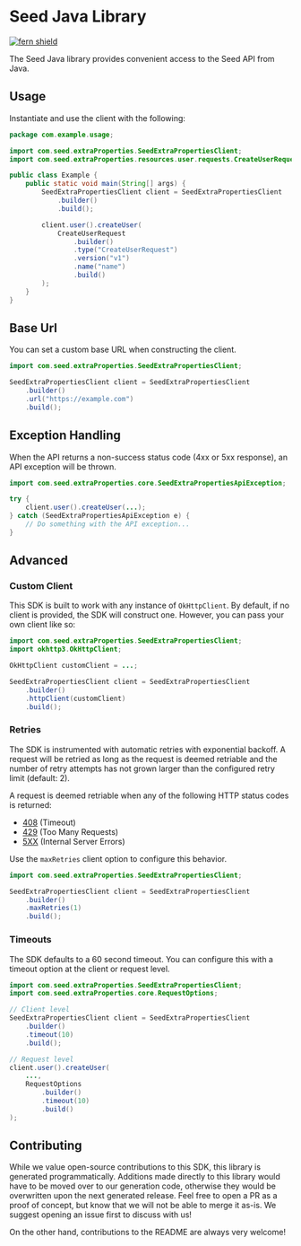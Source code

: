 # Seed Java Library

[![fern shield](https://img.shields.io/badge/%F0%9F%8C%BF-Built%20with%20Fern-brightgreen)](https://buildwithfern.com?utm_source=github&utm_medium=github&utm_campaign=readme&utm_source=Seed%2FJava)

The Seed Java library provides convenient access to the Seed API from Java.

## Usage

Instantiate and use the client with the following:

```java
package com.example.usage;

import com.seed.extraProperties.SeedExtraPropertiesClient;
import com.seed.extraProperties.resources.user.requests.CreateUserRequest;

public class Example {
    public static void main(String[] args) {
        SeedExtraPropertiesClient client = SeedExtraPropertiesClient
            .builder()
            .build();

        client.user().createUser(
            CreateUserRequest
                .builder()
                .type("CreateUserRequest")
                .version("v1")
                .name("name")
                .build()
        );
    }
}
```

## Base Url

You can set a custom base URL when constructing the client.

```java
import com.seed.extraProperties.SeedExtraPropertiesClient;

SeedExtraPropertiesClient client = SeedExtraPropertiesClient
    .builder()
    .url("https://example.com")
    .build();
```

## Exception Handling

When the API returns a non-success status code (4xx or 5xx response), an API exception will be thrown.

```java
import com.seed.extraProperties.core.SeedExtraPropertiesApiException;

try {
    client.user().createUser(...);
} catch (SeedExtraPropertiesApiException e) {
    // Do something with the API exception...
}
```

## Advanced

### Custom Client

This SDK is built to work with any instance of `OkHttpClient`. By default, if no client is provided, the SDK will construct one. 
However, you can pass your own client like so:

```java
import com.seed.extraProperties.SeedExtraPropertiesClient;
import okhttp3.OkHttpClient;

OkHttpClient customClient = ...;

SeedExtraPropertiesClient client = SeedExtraPropertiesClient
    .builder()
    .httpClient(customClient)
    .build();
```

### Retries

The SDK is instrumented with automatic retries with exponential backoff. A request will be retried as long
as the request is deemed retriable and the number of retry attempts has not grown larger than the configured
retry limit (default: 2).

A request is deemed retriable when any of the following HTTP status codes is returned:

- [408](https://developer.mozilla.org/en-US/docs/Web/HTTP/Status/408) (Timeout)
- [429](https://developer.mozilla.org/en-US/docs/Web/HTTP/Status/429) (Too Many Requests)
- [5XX](https://developer.mozilla.org/en-US/docs/Web/HTTP/Status/500) (Internal Server Errors)

Use the `maxRetries` client option to configure this behavior.

```java
import com.seed.extraProperties.SeedExtraPropertiesClient;

SeedExtraPropertiesClient client = SeedExtraPropertiesClient
    .builder()
    .maxRetries(1)
    .build();
```

### Timeouts

The SDK defaults to a 60 second timeout. You can configure this with a timeout option at the client or request level.

```java
import com.seed.extraProperties.SeedExtraPropertiesClient;
import com.seed.extraProperties.core.RequestOptions;

// Client level
SeedExtraPropertiesClient client = SeedExtraPropertiesClient
    .builder()
    .timeout(10)
    .build();

// Request level
client.user().createUser(
    ...,
    RequestOptions
        .builder()
        .timeout(10)
        .build()
);
```

## Contributing

While we value open-source contributions to this SDK, this library is generated programmatically.
Additions made directly to this library would have to be moved over to our generation code,
otherwise they would be overwritten upon the next generated release. Feel free to open a PR as
a proof of concept, but know that we will not be able to merge it as-is. We suggest opening
an issue first to discuss with us!

On the other hand, contributions to the README are always very welcome!